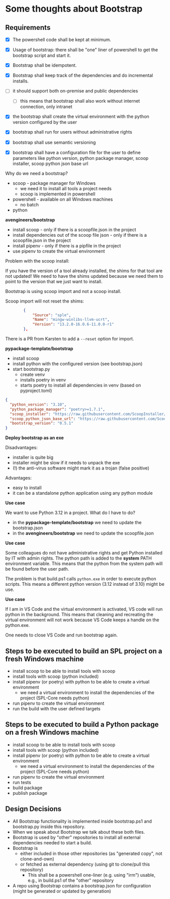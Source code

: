 # Some thoughts about Bootstrap

## Requirements

* [x] The powershell code shall be kept at minimum.
* [x] Usage of bootstrap: there shall be "one" liner of powershell to get the bootstrap script and start it.
* [x] Bootstrap shall be idempotent.
* [x] Bootstrap shall keep track of the dependencies and do incremental installs.
* [ ] it should support both on-premise and public dependencies
  * [ ] this means that bootstrap shall also work without internet connection, only intranet
* [x] the bootstrap shall create the virtual environment with the python version configured by the user
* [x] bootstrap shall run for users without administrative rights
* [x] bootstrap shall use semantic versioning
* [x] bootstrap shall have a configuration file for the user to define parameters like python version, python package manager, scoop installer, scoop python json base url 


Why do we need a bootstrap?

* scoop - package manager for Windows
  * we need it to install all tools a project needs
  * scoop is implemented in powershell
* powershell - available on all Windows machines
  * no batch
* python


**avengineers/bootstrap**

* install scoop - only if there is a scoopfile.json in the project
* install dependencies out of the scoop file json - only if there is a scoopfile.json in the project
* install pipenv - only if there is a pipfile in the project
* use pipenv to create the virtual environment

Problem with the scoop install:

If you have the version of a tool already installed, the shims for that tool are not updated!
We need to have the shims updated because we need them to point to the version that we just want to install.

Bootstrap is using scoop import and not a scoop install.

Scoop import will not reset the shims:

```json
        {
            "Source": "sple",
            "Name": "mingw-winlibs-llvm-ucrt",
            "Version": "13.2.0-16.0.6-11.0.0-r1"
        },
```

There is a PR from Karsten to add a `--reset` option for import.


**pypackage-template/bootstrap**

* install scoop
* install python with the configured version (see bootstrap.json)
* start bootstrap.py
  * create venv
  * installs poetry in venv
  * starts poetry to install all dependencies in venv (based on pyproject.toml)


```json
{
  "python_version": "3.10",
  "python_package_manager": "poetry>=1.7.1",
  "scoop_installer": "https://raw.githubusercontent.com/ScoopInstaller/Install/master/install.ps1",
  "scoop_python_json_base_url": "https://raw.githubusercontent.com/ScoopInstaller/Versions/master/bucket",
  "bootstrap_version": "0.5.1"
}
```

**Deploy bootstrap as an exe**

Disadvantages:

* installer is quite big
* installer might be slow if it needs to unpack the exe
* (!) the anti-virus software might mark it as a trojan (false positive)

Advantages:

* easy to install
* it can be a standalone python application using any python module


**Use case**

We want to use Python 3.12 in a project. What do I have to do?

* in the **pypackage-template/bootstrap** we need to update the bootstrap.json
* in the **avengineers/bootstrap** we need to update the scoopfile.json

**Use case**

Some colleagues do not have administrative rights and get Python installed by IT with admin rights.
The python path is added to the **system** PATH environment variable.
This means that the python from the system path will be found before the user path.

The problem is that build.ps1 calls `python.exe` in order to execute python scripts.
This means a different python version (3.12 instead of 3.10) might be use. 

**Use case**

If I am in VS Code and the virtual environment is activated, VS code will run python in the background.
This means that cleaning and recreating the virtual environment will not work because VS Code keeps a handle on the python.exe.

One needs to close VS Code and run bootstrap again.

## Steps to be executed to build an SPL project on a fresh Windows machine

* install scoop to be able to install tools with scoop
* install tools with scoop (python included)
* install pipenv (or poetry) with python to be able to create a virtual environment
  * we need a virtual environment to install the dependencies of the project (SPL-Core needs python)
* run pipenv to create the virtual environment
* run the build with the user defined targets

## Steps to be executed to build a Python package on a fresh Windows machine

* install scoop to be able to install tools with scoop
* install tools with scoop (python included)
* install pipenv (or poetry) with python to be able to create a virtual environment
  * we need a virtual environment to install the dependencies of the project (SPL-Core needs python)
* run pipenv to create the virtual environment
* run tests
* build package
* publish package

## Design Decisions

* All Bootstrap functionality is implemented inside bootstrap.ps1 and bootstrap.py inside this repository.
* When we speak about Bootstrap we talk about these both files.
* Bootstrap is used by "other" repositories to install all external dependencies needed to start a build.
* Bootstrap is
  * either included in those other repositories (as "generated copy", not clone-and-own)
  * or fetched as external dependency (using git to clone/pull this repository)
    * This shall be a powershell one-liner (e.g. using "irm") usable, e.g., in build.ps1 of the "other" repository
* A repo using Bootstrap contains a bootstrap.json for configuration (might be generated or updated by generation)
